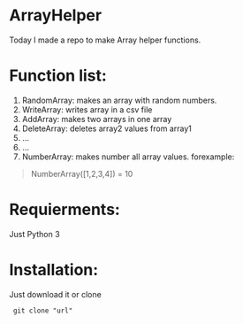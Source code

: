 # ArrayHelper
Today I made a repo to make Array helper functions.
# Function list:
1. RandomArray: makes an array with random numbers.
2. WriteArray: writes array in a csv file
3. AddArray: makes two arrays in one array
4. DeleteArray: deletes array2 values from array1
5. ...
99. ...
100. NumberArray: makes number all array values. forexample:
> NumberArray([1,2,3,4]) = 10 
# Requierments:
Just Python 3
# Installation:
Just download it or clone
```
 git clone "url"
 ```
